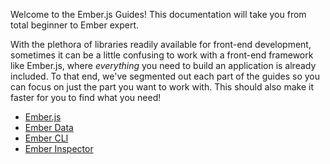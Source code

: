 Welcome to the Ember.js Guides! This documentation will take you from total beginner to Ember expert.

With the plethora of libraries readily available for front-end development, sometimes it can be a little confusing to work with a front-end framework like Ember.js, where _everything_ you need to build an application is already included. To that end, we've segmented out each part of the guides so you can focus on just the part you want to work with. This should also make it faster for you to find what you need!

<ul class="list-cards">
	<li class="list-item-card">
		<div class="shape shape--dark"></div>
    <div class="shape shape--accent"></div>
    <div class="shape shape--light"></div>
		<a href="https://guides.emberjs.com/v3.19.0/getting-started/">Ember.js</a>
	</li>
	<li class="list-item-card">
		<div class="shape shape--dark"></div>
    <div class="shape shape--accent"></div>
    <div class="shape shape--light"></div>
		<a href="https://guides.emberjs.com/v3.19.0/models/">Ember Data</a>
	</li>
	<li class="list-item-card">
		<div class="shape shape--dark"></div>
    <div class="shape shape--accent"></div>
    <div class="shape shape--light"></div>		
		<a href="https://cli.emberjs.com/release/">Ember CLI</a></li>
	<li class="list-item-card">
		<div class="shape shape--dark"></div>
    <div class="shape shape--accent"></div>
    <div class="shape shape--light"></div>		
		<a href="https://guides.emberjs.com/v3.19.0/ember-inspector/">Ember Inspector</a></li>
</ul>

